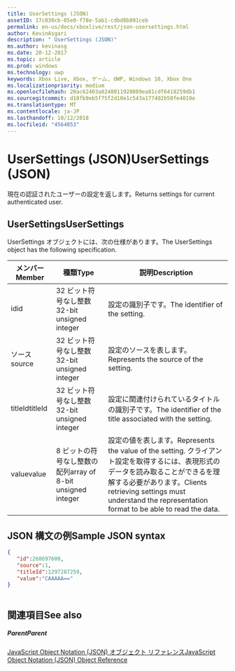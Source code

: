 ```yaml
---
title: UserSettings (JSON)
assetID: 17c030cb-05e0-f78e-5ab1-cdbd8b801ceb
permalink: en-us/docs/xboxlive/rest/json-usersettings.html
author: KevinAsgari
description: " UserSettings (JSON)"
ms.author: kevinasg
ms.date: 20-12-2017
ms.topic: article
ms.prod: windows
ms.technology: uwp
keywords: Xbox Live, Xbox, ゲーム, UWP, Windows 10, Xbox One
ms.localizationpriority: medium
ms.openlocfilehash: 20ac62403a8248011928089ea81cdf6418259db1
ms.sourcegitcommit: d10fb9eb5f75f2d10e1c543a177402b50fe4019e
ms.translationtype: MT
ms.contentlocale: ja-JP
ms.lasthandoff: 10/12/2018
ms.locfileid: "4564853"
---
```

# <a name="usersettings-json"></a><span data-ttu-id="401b1-104">UserSettings (JSON)</span><span class="sxs-lookup"><span data-stu-id="401b1-104">UserSettings (JSON)</span></span>
<span data-ttu-id="401b1-105">現在の認証されたユーザーの設定を返します。</span><span class="sxs-lookup"><span data-stu-id="401b1-105">Returns settings for current authenticated user.</span></span> 
<a id="ID4EN"></a>

 
## <a name="usersettings"></a><span data-ttu-id="401b1-106">UserSettings</span><span class="sxs-lookup"><span data-stu-id="401b1-106">UserSettings</span></span>
 
<span data-ttu-id="401b1-107">UserSettings オブジェクトには、次の仕様があります。</span><span class="sxs-lookup"><span data-stu-id="401b1-107">The UserSettings object has the following specification.</span></span>
 
| <span data-ttu-id="401b1-108">メンバー</span><span class="sxs-lookup"><span data-stu-id="401b1-108">Member</span></span>| <span data-ttu-id="401b1-109">種類</span><span class="sxs-lookup"><span data-stu-id="401b1-109">Type</span></span>| <span data-ttu-id="401b1-110">説明</span><span class="sxs-lookup"><span data-stu-id="401b1-110">Description</span></span>| 
| --- | --- | --- | 
| <span data-ttu-id="401b1-111">id</span><span class="sxs-lookup"><span data-stu-id="401b1-111">id</span></span>| <span data-ttu-id="401b1-112">32 ビット符号なし整数</span><span class="sxs-lookup"><span data-stu-id="401b1-112">32-bit unsigned integer</span></span>| <span data-ttu-id="401b1-113">設定の識別子です。</span><span class="sxs-lookup"><span data-stu-id="401b1-113">The identifier of the setting.</span></span>| 
| <span data-ttu-id="401b1-114">ソース</span><span class="sxs-lookup"><span data-stu-id="401b1-114">source</span></span>| <span data-ttu-id="401b1-115">32 ビット符号なし整数</span><span class="sxs-lookup"><span data-stu-id="401b1-115">32-bit unsigned integer</span></span>| <span data-ttu-id="401b1-116">設定のソースを表します。</span><span class="sxs-lookup"><span data-stu-id="401b1-116">Represents the source of the setting.</span></span> | 
| <span data-ttu-id="401b1-117">titleId</span><span class="sxs-lookup"><span data-stu-id="401b1-117">titleId</span></span>| <span data-ttu-id="401b1-118">32 ビット符号なし整数</span><span class="sxs-lookup"><span data-stu-id="401b1-118">32-bit unsigned integer</span></span>| <span data-ttu-id="401b1-119">設定に関連付けられているタイトルの識別子です。</span><span class="sxs-lookup"><span data-stu-id="401b1-119">The identifier of the title associated with the setting.</span></span> | 
| <span data-ttu-id="401b1-120">value</span><span class="sxs-lookup"><span data-stu-id="401b1-120">value</span></span>| <span data-ttu-id="401b1-121">8 ビットの符号なし整数の配列</span><span class="sxs-lookup"><span data-stu-id="401b1-121">array of 8-bit unsigned integer</span></span>| <span data-ttu-id="401b1-122">設定の値を表します。</span><span class="sxs-lookup"><span data-stu-id="401b1-122">Represents the value of the setting.</span></span> <span data-ttu-id="401b1-123">クライアント設定を取得するには、表現形式のデータを読み取ることができるを理解する必要があります。</span><span class="sxs-lookup"><span data-stu-id="401b1-123">Clients retrieving settings must understand the representation format to be able to read the data.</span></span> | 
  
<a id="ID4EJC"></a>

 
## <a name="sample-json-syntax"></a><span data-ttu-id="401b1-124">JSON 構文の例</span><span class="sxs-lookup"><span data-stu-id="401b1-124">Sample JSON syntax</span></span>
 

```json
{
   "id":268697600,
   "source":1,
   "titleId":1297287259,
   "value":"CAAAAA=="
}
    
```

  
<a id="ID4ESC"></a>

 
## <a name="see-also"></a><span data-ttu-id="401b1-125">関連項目</span><span class="sxs-lookup"><span data-stu-id="401b1-125">See also</span></span>
 
<a id="ID4EUC"></a>

 
##### <a name="parent"></a><span data-ttu-id="401b1-126">Parent</span><span class="sxs-lookup"><span data-stu-id="401b1-126">Parent</span></span> 

[<span data-ttu-id="401b1-127">JavaScript Object Notation (JSON) オブジェクト リファレンス</span><span class="sxs-lookup"><span data-stu-id="401b1-127">JavaScript Object Notation (JSON) Object Reference</span></span>](atoc-xboxlivews-reference-json.md)

   